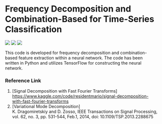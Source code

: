 # Frequency Decomposition and Combination-Based for Time-Series Classification
<p align="left">
  <img src="https://img.shields.io/badge/Python-3776AB?style=flat&logo=Python&logoColor=white"/>
  <img src="https://img.shields.io/badge/TensorFlow-FF6F00?style=flat&logo=TensorFlow&logoColor=white"/>
  <img src="https://img.shields.io/badge/Jupyter-F37626?style=flat&logo=Jupyter&logoColor=white"/>
</p>

This code is developed for frequency decomposition and combination-based feature extraction within a neural network.
The code has been written in Python and utilizes TensorFlow for constructing the neural network.

### Reference Link
1. [Signal Decomposition with Fast Fourier Transforms]
   https://www.kaggle.com/code/residentmario/signal-decomposition-with-fast-fourier-transforms
2. [Variational Mode Decomposition]   
   K. Dragomiretskiy and D. Zosso, IEEE Transactions on Signal Processing, vol. 62, no. 3, pp. 531-544, Feb.1, 2014, doi: 10.1109/TSP.2013.2288675
